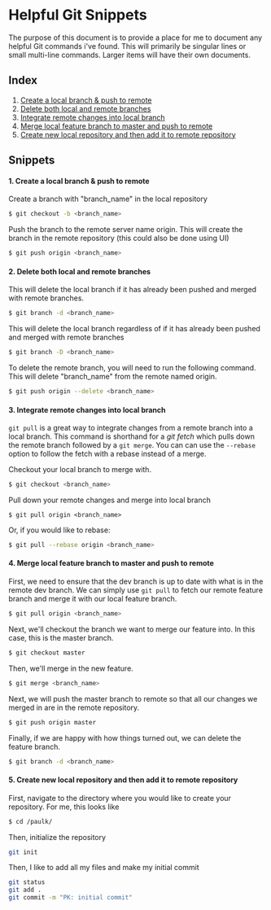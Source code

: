 # Helpful Git Snippets

The purpose of this document is to provide a place for me to document any helpful Git commands i've found. This will primarily be singular lines or small multi-line commands. Larger items will have their own documents.

## Index

1. [Create a local branch & push to remote](#sec_1)
2. [Delete both local and remote branches](#sec_2)
3. [Integrate remote changes into local branch](#sec_3)
4. [Merge local feature branch to master and push to remote](#sec_4)
5. [Create new local repository and then add it to remote repository](#sec_5)

## Snippets

#### 1. Create a local branch & push to remote <a name="sec_1"></a>

Create a branch with "branch_name" in the local repository
```bash
$ git checkout -b <branch_name>
```
Push the branch to the remote server name origin. This will create the branch in the remote repository (this could also be done using UI)
```bash
$ git push origin <branch_name>
```

#### 2. Delete both local and remote branches <a name="sec_2"></a>

This will delete the local branch if it has already been pushed and merged with remote branches.
```bash
$ git branch -d <branch_name>
```

This will delete the local branch regardless of if it has already been pushed and merged with remote branches
```bash
$ git branch -D <branch_name>
```

To delete the remote branch, you will need to run the following command. This will delete "branch_name" from the remote named origin.
```bash
$ git push origin --delete <branch_name>
```

#### 3. Integrate remote changes into local branch <a name="sec_3"></a>
`git pull` is a great way to integrate changes from a remote branch into a local branch. This command is shorthand for a *git fetch* which pulls down the remote branch followed by a `git merge`. You can can use the `--rebase` option to follow the fetch with a rebase instead of a merge.

Checkout your local branch to merge with.
```bash
$ git checkout <branch_name>
```
Pull down your remote changes and merge into local branch
```
$ git pull origin <branch_name>
```
Or, if you would like to rebase:
```bash
$ git pull --rebase origin <branch_name>
```

#### 4. Merge local feature branch to master and push to remote <a name="sec_4"></a>
First, we need to ensure that the dev branch is up to date with what is in the remote dev branch. We can simply use `git pull` to fetch our remote feature branch and merge it with our local feature branch.
```bash
$ git pull origin <branch_name>
```
Next, we'll checkout the branch we want to merge our feature into. In this case, this is the master branch.
```bash
$ git checkout master
```
Then, we'll merge in the new feature.
```bash
$ git merge <branch_name>
```
Next, we will push the master branch to remote so that all our changes we merged in are in the remote repository.
```bash
$ git push origin master
```
Finally, if we are happy with how things turned out, we can delete the feature branch.
```bash
$ git branch -d <branch_name>
```

#### 5. Create new local repository and then add it to remote repository <a name="sec_5"></a>
First, navigate to the directory where you would like to create your repository. For me, this looks like
```bash
$ cd /paulk/
```
Then, initialize the repository
```bash
git init
```
Then, I like to add all my files and make my initial commit
```bash
git status
git add .
git commit -m "PK: initial commit"
```
